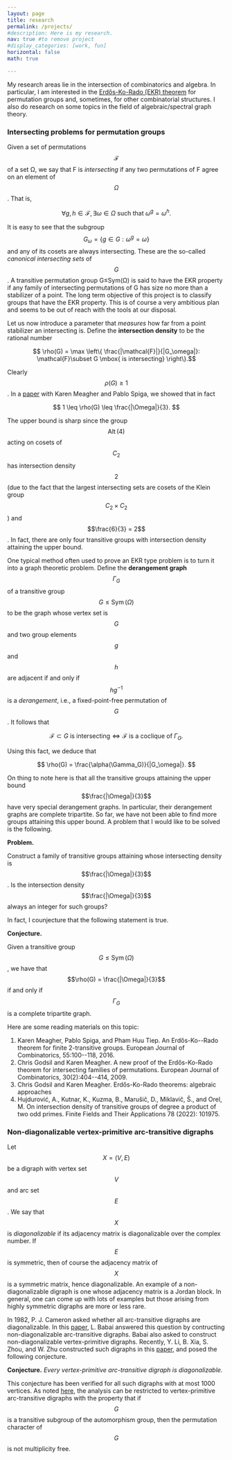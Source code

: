 ```yaml
---
layout: page
title: research
permalink: /projects/
#description: Here is my research.
nav: true #to remove project
#display_categories: [work, fun]
horizontal: false
math: true

---
```


<!-- pages/projects.md -->

My research areas lie in the intersection of combinatorics and algebra. In particular, I am interested in the [Erdős-Ko-Rado (EKR) theorem](https://en.wikipedia.org/wiki/Erd%C5%91s%E2%80%93Ko%E2%80%93Rado_theorem) for permutation groups and, sometimes, for other combinatorial structures. I also do research on some topics in the field of algebraic/spectral graph theory.

### Intersecting problems for permutation groups
Given a set of permutations $$\mathcal{F}$$ of a set Ω, we say that F is *intersecting* if any two permutations of F agree on an element of $$\Omega$$. That is,

 $$ \forall g,h \in \mathcal{F}, \exists \omega\in \Omega \text{ such that } \omega ^g = \omega^h.$$

It is easy to see that the subgroup $$ G_\omega = \{ g\in G : \omega^g = \omega \} $$ and any of its cosets are always intersecting. These are the so-called *canonical intersecting sets* of $$G$$. A transitive permutation group G≤Sym(Ω) is said to have the EKR property if any family of intersecting permutations of G has size no more than a stabilizer of a point. The long term objective of this project is to classify groups that have the EKR property. This is of course a very ambitious plan and seems to be out of reach with the tools at our disposal.

Let us now introduce a parameter that *measures* how far from a point stabilizer an intersecting is. Define the **intersection density** to be the rational number

$$ \rho(G) = \max \left\{ \frac{|\mathcal{F}|}{|G_\omega|}: \mathcal{F}\subset G \mbox{ is intersecting} \right\}.$$

Clearly $$\rho(G)\geq 1$$. In a [paper](https://www.sciencedirect.com/science/article/pii/S0097316520301825?casa_token=gJcp2-2pwxkAAAAA:K6S7EpTnCMg-Lfz_BZ64HSMhFtDbgA6n65MpXdUHwpPnfFiur1-HqN6SgwlDVAO8n2FbZgTPmOg) with Karen Meagher and Pablo Spiga, we showed that in fact

$$ 1 \leq \rho(G) \leq \frac{|\Omega|}{3}. $$ 

The upper bound is sharp since the group $$\operatorname{Alt}(4)$$ acting on cosets of $$C_2$$ has intersection density $$2$$ (due to the fact that the largest intersecting sets are cosets of the Klein group $$C_2\times C_2$$) and $$\frac{6}{3} = 2$$. In fact, there are only four transitive groups with intersection density attaining the upper bound. 

One typical method often used to prove an EKR type problem is to turn it into a graph theoretic problem. Define the **derangement graph** $$\Gamma_G$$ of a transitive group $$G\leq \operatorname{Sym}(\Omega)$$ to be the graph whose vertex set is $$G$$ and two group elements $$g$$ and $$h$$ are adjacent if and only if $$hg^{-1}$$ is a *derangement*, i.e., a fixed-point-free permutation of $$G$$. It follows that 

$$ \mathcal{F} \subset G \mbox{ is intersecting} \Leftrightarrow \mathcal{F} \mbox{ is a coclique of }\Gamma_G.$$

Using this fact, we deduce that

$$ \rho(G) = \frac{\alpha(\Gamma_G)}{|G_\omega|}. $$

On thing to note here is that all the transitive groups attaining the upper bound $$\frac{|\Omega|}{3}$$ have very special derangement graphs. In particular, their derangement graphs are complete tripartite. So far, we have not been able to find more groups attaining this upper bound.
A problem that I would like to be solved is the following.

**Problem.** 

Construct a family of transitive groups attaining whose intersecting density is 
$$\frac{|\Omega|}{3}$$
.
Is the intersection density $$\frac{|\Omega|}{3}$$ always an integer for such groups?

In fact, I counjecture that the following statement is true.

**Conjecture.**

Given a transitive group $$G\leq \operatorname{Sym}(\Omega)$$, we have that $$\rho(G) = \frac{|\Omega|}{3}$$ 
if and only if 
$$\Gamma_G$$ is a complete tripartite graph.

Here are some reading materials on this topic:
1. Karen Meagher, Pablo Spiga, and Pham Huu Tiep. An Erdős-Ko--Rado theorem for finite 2-transitive groups. European Journal of Combinatorics, 55:100--118, 2016.
2. Chris Godsil and Karen Meagher. A new proof of the Erdős-Ko-Rado theorem for intersecting families of permutations. European Journal of Combinatorics, 30(2):404--414, 2009.
3. Chris Godsil and Karen Meagher. Erdős-Ko-Rado theorems: algebraic approaches
4. Hujdurović, A., Kutnar, K., Kuzma, B., Marušič, D., Miklavič, Š., and Orel, M. On intersection density of transitive groups of degree a product of two odd primes. Finite Fields and Their Applications 78 (2022): 101975.


### Non-diagonalizable vertex-primitive arc-transitive digraphs

Let $$X = (V,E)$$ be a digraph with vertex set $$V$$ and arc set $$E$$. We say that $$X$$ is *diagonalizable* if its adjacency matrix is diagonalizable over the complex number. If $$E$$ is symmetric, then of course the adjacency matrix of $$X$$ is a symmetric matrix, hence diagonalizable. An example of a non-diagonalizable digraph is one whose adjacency matrix is a Jordan block. In general, one can come up with lots of examples but those arising from highly symmetric digraphs are more or less rare.

In 1982, P. J. Cameron asked whether all arc-transitive digraphs are diagonalizable. In this [paper](https://onlinelibrary.wiley.com/doi/pdf/10.1002/jgt.3190090308), L. Babai answered this question by contructing non-diagonalizable arc-transitive digraphs. Babai also asked to construct non-diagonalizable vertex-primitive digraphs. Recently, Y. Li, B. Xia, S. Zhou, and W. Zhu constructed such digraphs in this [paper](https://link.springer.com/article/10.1007/s00493-023-00068-x), and posed the following conjecture.

**Conjecture.**
*Every vertex-primitive arc-transitive digraph is diagonalizable.*

This conjecture has been verified for all such digraphs with at most 1000 vertices. As noted [here](https://ajc.maths.uq.edu.au/pdf/89/ajc_v89_p305.pdf), the analysis can be restricted to vertex-primitive arc-transitive digraphs with the property that if $$G$$ is a transitive subgroup of the automorphism group, then the permutation character of $$G$$ is not multiplicity free. 

